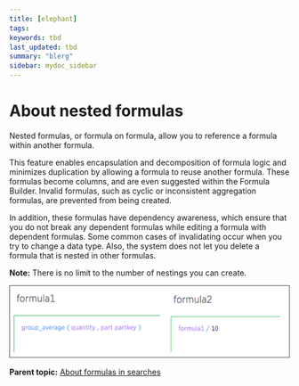 ```yaml
---
title: [elephant]
tags: 
keywords: tbd
last_updated: tbd
summary: "blerg"
sidebar: mydoc_sidebar
---
```

# About nested formulas

Nested formulas, or formula on formula, allow you to reference a formula within another formula.

This feature enables encapsulation and decomposition of formula logic and minimizes duplication by allowing a formula to reuse another formula. These formulas become columns, and are even suggested within the Formula Builder. Invalid formulas, such as cyclic or inconsistent aggregation formulas, are prevented from being created.

In addition, these formulas have dependency awareness, which ensure that you do not break any dependent formulas while editing a formula with dependent formulas. Some common cases of invalidating occur when you try to change a data type. Also, the system does not let you delete a formula that is nested in other formulas.

**Note:** There is no limit to the number of nestings you can create.

 ![](/pages/images/nested_formulas_example.png "formula1 nested in formula2") 

**Parent topic:** [About formulas in searches](../../pages/complex_searches/add_formula_to_search.html)

